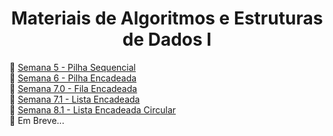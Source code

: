 <h1 align="center"> Materiais de Algoritmos e Estruturas de Dados I </h1>

🔹 [Semana 5 - Pilha Sequencial](https://github.com/Assaoka/UNIFESP--Algoritmos_e_Estruturas_de_Dados_I/tree/main/Aulas/Semana%205%20-%20Pilha%20Sequencial)
<br>🔹 [Semana 6 - Pilha Encadeada](https://github.com/Assaoka/UNIFESP--Algoritmos_e_Estruturas_de_Dados_I/tree/main/Aulas/Semana%206%20-%20Pilha%20Encadeada)
<br>🔹 [Semana 7.0 - Fila Encadeada](https://github.com/Assaoka/UNIFESP--Algoritmos_e_Estruturas_de_Dados_I/tree/main/Aulas/Semana%207.0%20-%20Fila%20Encadeada)
<br>🔹 [Semana 7.1 - Lista Encadeada](https://github.com/Assaoka/UNIFESP--Algoritmos_e_Estruturas_de_Dados_I/tree/main/Aulas/Semana%207.1%20-%20Lista%20Encadeada)
<br>🔹 [Semana 8.1 - Lista Encadeada Circular](https://github.com/Assaoka/UNIFESP--Algoritmos_e_Estruturas_de_Dados_I/tree/main/Aulas/Semana%208.1%20-%20Lista%20Encadeada%20Circular)
<br>🔹 Em Breve...

